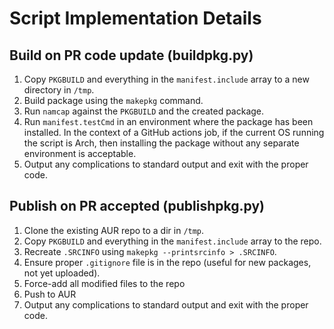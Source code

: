 # Script Implementation Details

## Build on PR code update (buildpkg.py)

1. Copy `PKGBUILD` and everything in the `manifest.include` array to a new directory in `/tmp`.
2. Build package using the `makepkg` command.
3. Run `namcap` against the `PKGBUILD` and the created package.
4. Run `manifest.testCmd` in an environment where the package has been installed. In the context of a GitHub actions job, if the current OS running the script is Arch, then installing the package without any separate environment is acceptable.
5. Output any complications to standard output and exit with the proper code.

## Publish on PR accepted (publishpkg.py)

1. Clone the existing AUR repo to a dir in `/tmp`.
2. Copy `PKGBUILD` and everything in the `manifest.include` array to the repo.
3. Recreate `.SRCINFO` using `makepkg --printsrcinfo > .SRCINFO`.
4. Ensure proper `.gitignore` file is in the repo (useful for new packages, not yet uploaded).
5. Force-add all modified files to the repo
6. Push to AUR
7. Output any complications to standard output and exit with the proper code.
